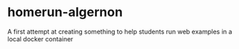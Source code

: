 # homerun-algernon
A first attempt at creating something to help students run web examples in a local docker container
